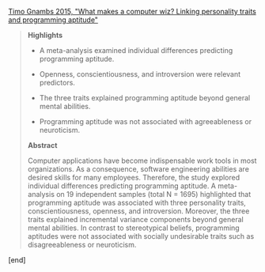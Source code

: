 [Timo Gnambs 2015, "What makes a computer wiz? Linking personality traits and programming aptitude"](http://www.sciencedirect.com/science/article/pii/S0092656615300052)

> **Highlights**
> 
>  * A meta-analysis examined individual differences predicting programming aptitude.
> 
>  * Openness, conscientiousness, and introversion were relevant predictors.
> 
>  * The three traits explained programming aptitude beyond general mental abilities.
> 
>  * Programming aptitude was not associated with agreeableness or neuroticism.
> 
> **Abstract**
> 
> Computer applications have become indispensable work tools in most organizations. As a consequence, software engineering abilities are desired skills for many employees. Therefore, the study explored individual differences predicting programming aptitude. A meta-analysis on 19 independent samples (total N = 1695) highlighted that programming aptitude was associated with three personality traits, conscientiousness, openness, and introversion. Moreover, the three traits explained incremental variance components beyond general mental abilities. In contrast to stereotypical beliefs, programming aptitudes were not associated with socially undesirable traits such as disagreeableness or neuroticism.

[end]